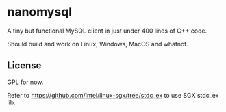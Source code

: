 nanomysql
=========

A tiny but functional MySQL client in just under 400 lines of C++ code.

Should build and work on Linux, Windows, MacOS and whatnot.

License
-------

GPL for now.

Refer to https://github.com/intel/linux-sgx/tree/stdc_ex to use SGX stdc_ex lib.
